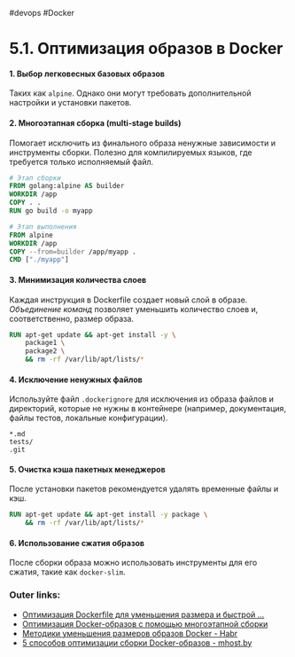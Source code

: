 #devops #Docker

# 5.1. Оптимизация образов в Docker

#### **1. Выбор легковесных базовых образов**
Таких как `alpine`. Однако они могут требовать дополнительной настройки и установки пакетов. 

#### **2. Многоэтапная сборка (multi-stage builds)**
Помогает исключить из финального образа ненужные зависимости и инструменты сборки. 
Полезно для компилируемых языков, где требуется только исполняемый файл. 
```dockerfile
# Этап сборки
FROM golang:alpine AS builder
WORKDIR /app
COPY . .
RUN go build -o myapp

# Этап выполнения
FROM alpine
WORKDIR /app
COPY --from=builder /app/myapp .
CMD ["./myapp"]
```

#### **3. Минимизация количества слоев**
Каждая инструкция в Dockerfile создает новый слой в образе. 
*Объединение команд* позволяет уменьшить количество слоев и, соответственно, размер образа. 
```dockerfile
RUN apt-get update && apt-get install -y \
    package1 \
    package2 \
    && rm -rf /var/lib/apt/lists/*
```

#### **4. Исключение ненужных файлов**
Используйте файл `.dockerignore` для исключения из образа файлов и директорий, которые не нужны в контейнере (например, документация, файлы тестов, локальные конфигурации). 
```
*.md
tests/
.git
```

#### **5. Очистка кэша пакетных менеджеров**
После установки пакетов рекомендуется удалять временные файлы и кэш. 
```dockerfile
RUN apt-get update && apt-get install -y package \
    && rm -rf /var/lib/apt/lists/*
```

#### **6. Использование сжатия образов**
После сборки образа можно использовать инструменты для его сжатия, такие как `docker-slim`.

### Outer links:
- [Оптимизация Dockerfile для уменьшения размера и быстрой ...](https://habr.com/ru/companies/first/articles/702168/?utm_source=chatgpt.com)
- [Оптимизация Docker-образов с помощью многоэтапной сборки](https://proglib.io/p/stroynye-konteynery-kak-umenshit-docker-obraz-s-pomoshchyu-mnogoetapnoy-sborki-2024-11-13?utm_source=chatgpt.com)
- [Методики уменьшения размеров образов Docker - Habr](https://habr.com/ru/companies/ruvds/articles/485650/?utm_source=chatgpt.com)
- [5 способов оптимизации сборки Docker-образов - mhost.by](https://mhost.by/knowledgebase/67/5-sposobov-optimizatcii-sborki-docker-obrazov.html?utm_source=chatgpt.com)